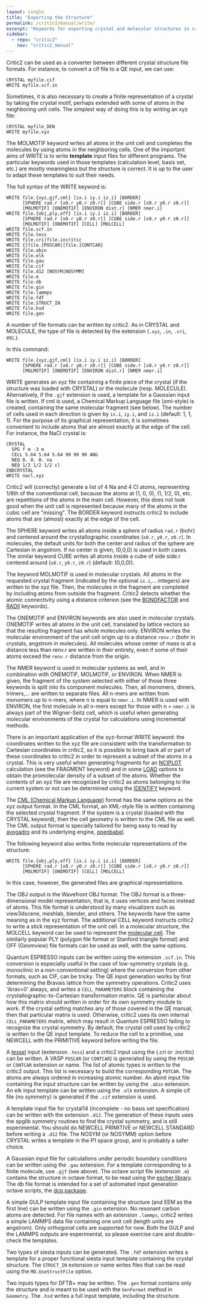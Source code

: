 ```yaml
---
layout: single
title: "Exporting the Structure"
permalink: /critic2/manual/write/
excerpt: "Keywords for exporting crystal and molecular structures in critic2."
sidebar:
  - repo: "critic2"
    nav: "critic2_manual"
---
```


Critic2 can be used as a converter between different crystal structure
file formats. For instance, to convert a cif file to a QE input, we
can use:
~~~
CRYSTAL myfile.cif
WRITE myfile.scf.in
~~~
Sometimes, it is also necessary to create a finite representation of a
crystal by taking the crystal motif, perhaps extended with some of
atoms in the neighboring unit cells. The simplest way of doing this is
by writing an xyz file:
~~~
CRYSTAL myfile_DEN
WRITE myfile.xyz
~~~
The MOLMOTIF keyword writes all atoms in the unit cell and completes
the molecules by using atoms in the neighboring cells. One of the
important aims of WRITE is to write **template** input files for
different programs. The particular keywords used in those templates
(calculation level, basis set, etc.) are mostly meaningless but the
structure is correct. It is up to the user to adapt these templates
to suit their needs.

The full syntax of the WRITE keyword is:
~~~
WRITE file.{xyz,gjf,cml} [ix.i iy.i iz.i] [BORDER] 
      [SPHERE rad.r [x0.r y0.r z0.r]] [CUBE side.r [x0.r y0.r z0.r]] 
	  [MOLMOTIF] [ONEMOTIF] [ENVIRON dist.r] [NMER nmer.i]
WRITE file.{obj,ply,off} [ix.i iy.i iz.i] [BORDER] 
      [SPHERE rad.r [x0.r y0.r z0.r]] [CUBE side.r [x0.r y0.r z0.r]] 
      [MOLMOTIF] [ONEMOTIF] [CELL] [MOLCELL] 
WRITE file.scf.in
WRITE file.tess
WRITE file.cri|file.incritic
WRITE {[file.]POSCAR|[file.]CONTCAR}
WRITE file.abin
WRITE file.elk
WRITE file.gau
WRITE file.cif
WRITE file.d12 [NOSYM|NOSYMM]
WRITE file.m
WRITE file.db
WRITE file.gin
WRITE file.lammps
WRITE file.fdf
WRITE file.STRUCT_IN
WRITE file.hsd
WRITE file.gen
~~~
A number of file formats can be written by critic2. As in CRYSTAL and
MOLECULE, the type of file is detected by the extension (`.xyz`,
`.in`, `.cri`, etc.).

In this command:
~~~
WRITE file.{xyz,gjf,cml} [ix.i iy.i iz.i] [BORDER] 
      [SPHERE rad.r [x0.r y0.r z0.r]] [CUBE side.r [x0.r y0.r z0.r]] 
	  [MOLMOTIF] [ONEMOTIF] [ENVIRON dist.r] [NMER nmer.i]
~~~
WRITE generates an xyz file containing a finite
piece of the crystal (if the structure was loaded with CRYSTAL) or the
molecule (resp. MOLECULE). Alternatively, if the `.gjf`
extension is used, a template for a Gaussian input file is
written. If cml is used, a Chemical Markup Language file (xml-style)
is created, containing the same molecular fragment (see below). The number of
cells used in each direction is given by `ix.i`, 
`iy.i`, and `iz.i` (default: 1, 1, 1). For the purpose of its graphical
representation, it is sometimes convenient to include atoms that are
almost exactly at the edge of the cell. For instance, the NaCl crystal
is:
~~~
CRYSTAL
  SPG f m -3 m
  CELL 5.64 5.64 5.64 90 90 90 ANG
  NEQ 0. 0. 0. na
  NEQ 1/2 1/2 1/2 cl
ENDCRYSTAL
WRITE nacl.xyz
~~~
Critic2 will (correctly) generate a list of 4 Na and 4 Cl atoms,
representing 1/8th of the conventional cell, because the atoms at (1,
0, 0), (1, 1/2, 0), etc. are repetitions of the atoms in the main
cell. However, this does not look good when the unit cell is
represented because many of the atoms in the cubic cell
are "missing". The BORDER keyword instructs critic2 to include atoms
that are (almost) exactly at the edge of the cell.

The SPHERE keyword writes all atoms inside a sphere of radius `rad.r`
(bohr) and centered around the crystallographic coordinates (`x0.r`,
`y0.r`, `z0.r`). In molecules, the default units for both the center
and radius of the sphere are Cartesian in angstrom. If no center is
given, (0,0,0) is used in both cases. The similar keyword CUBE writes
all atoms inside a cube of side side.r centered around (`x0.r`,
`y0.r`, `z0.r`) (default: (0,0,0)).

The keyword MOLMOTIF is used in molecular crystals. All atoms in the
requested crystal fragment (indicated by the optional
`ix.i`,... integers) are written to the xyz file. Then, the molecules
in the fragment are completed by including atoms from outside the
fragment. Critic2 detects whether the atomic connectivity using a
distance criterion (see the
[BONDFACTOR](/critic2/manual/misc/#c2-bondfactor) and
[RADII](/critic2/manual/misc/#c2-radii) keywords).

The ONEMOTIF and ENVIRON keywords are also used in molecular
crystals. ONEMOTIF writes all atoms in the unit cell, translated by
lattice vectors so that the resulting fragment has whole molecules
only. ENVIRON writes the molecular environment of the unit cell origin
up to a distance `renv.r` (bohr in crystals, angstrom in
molecules). All molecules whose center of mass is at a distance less
than renv.r are written in their entirety, even if some of their atoms
exceed the `renv.r` distance from the origin.

The NMER keyword is used in molecular systems as well, and in
combination with ONEMOTIF, MOLMOTIF, or ENVIRON. When NMER is given,
the fragment of the system selected with either of those three
keywords is split into its component molecules. Then, all monomers,
dimers, trimers,... are written to separate files. All n-mers are
written from monomers up to n-mers, where n is equal to `nmer.i`. In
NMER is used with ENVIRON, the first molecule in all n-mers except for
those with n = `nmer.i` is always part of the Wigner-Seitz cell, which
is useful when generating molecular environments of the crystal for
calculations using incremental methods.

There is an important application of the xyz-format WRITE keyword: the
coordinates written to the xyz file are consistent with the
transformation to Cartesian coordinates in critic2, so it is possible
to bring back all or part of these coordinates to critic2 in order to
represent a subset of the atoms in a crystal. This is very useful
when generating fragments for an [NCIPLOT](/critic2/manual/nciplot/)
calculation (see the FRAGMENT keyword) and in some 
[LOAD](/critic2/manual/fields/#c2-load) options to obtain the
promolecular density of a subset of the atoms. Whether the contents of
an xyz file are recognized by critic2 as atoms belonging to the
current system or not can be determined using the 
[IDENTIFY](/critic2/manual/structure/#c2-othertool) keyword.

The 
[CML (Chemical Markup Language)](https://en.wikipedia.org/wiki/Chemical_Markup_Language)
format has the same options as the xyz output format. In the CML
format, an XML-style file is written containing the selected crystal
fragment. If the system is a crystal (loaded with the CRYSTAL
keyword), then the cell geometry is written to the CML file as
well. The CML output format is specially tailored for being easy to
read by [avogadro](https://avogadro.cc/) and its underlying engine,
[openbabel](http://openbabel.org/wiki/Main_Page).

The following keyword also writes finite molecular representations of
the structure:
~~~
WRITE file.{obj,ply,off} [ix.i iy.i iz.i] [BORDER] 
      [SPHERE rad.r [x0.r y0.r z0.r]] [CUBE side.r [x0.r y0.r z0.r]] 
      [MOLMOTIF] [ONEMOTIF] [CELL] [MOLCELL] 
~~~
In this case, however, the generated files are graphical
representations.

The OBJ output is the Wavefront OBJ format. The OBJ format is a
three-dimensional model representation, that is, it uses vertices and
faces instead of atoms. This file format is understood by many
visualizers such as view3dscene, meshlab, blender, and others. The
keywords have the same meaning as in the xyz format. The additional
CELL keyword instructs critic2 to write a stick representation of the
unit cell. In a molecular structure, the MOLCELL keyword can be used
to represent the 
[molecular cell](/critic2/manual/molecule/#c2-molcell). The
similarly popular PLY (polygon file format or Stanford triangle
format) and OFF (Geomview) file formats can be used as well, with the
same options.

Quantum ESPRESSO inputs can be written using the extension
`.scf.in`. This conversion is especially useful in the case of
low-symmetry crystals (e.g. monoclinic in a non-conventional setting)
where the conversion from other formats, such as CIF, can be
tricky. The QE input generation works by first determining the Bravais
lattice from the symmetry operations. Critic2 uses 'ibrav=0' always,
and writes a `CELL_PARAMETERS` block containing the
crystallographic-to-Cartesian transformation matrix. QE is particular
about how this matrix should written in order for its own symmetry
module to work. If the crystal setting matches any of those covered in
the QE manual, then that particular matrix is used. Otherwise, critic2
uses its own internal `CELL_PARAMETERS` matrix, which may result in
Quantum ESPRESSO failing to recognize the crystal symmetry. By
default, the crystal cell used by critic2 is written to the QE input
template. To reduce the cell to a primitive, use NEWCELL with the
PRIMITIVE keyword before writing the file.

A [tessel](http://azufre.quimica.uniovi.es/software.html#tessel) input
(extension `.tess`) and a critic2 input using the (.cri or .incritic)
can be written. A VASP `POSCAR` (or `CONTCAR`) is generated by using
the `POSCAR` or `CONTCAR` extension or name. The list of atomic types
is written to the critic2 output. This list is necessary to build the
corresponding `POTCAR`. The atoms are always ordered in increasing
atomic number. An abinit input file containing the input structure can
be written by using the `.abin` extension. An elk input template can
be written using the `.elk` extension. A simple cif file (no symmetry)
is generated if the `.cif` extension is used.

A template input file for crystal14 (incomplete - no basis set
specification) can be written with the extension `.d12`. The
generation of these inputs uses the spglib symmetry routines to find
the crystal symmetry, and is still experimental. You should do NEWCELL
PRIMITIVE or NEWCELL STANDARD before writing a `.d12` file. The NOSYM
(or NOSYMM) option before CRYSTAL writes a template in the P1 space
group, and is probably a safer choice. 

A Gaussian input file for calculations under periodic boundary
conditions can be written using the `.gau` extension. For a template
corresponding to a finite molecule, use `.gjf` (see above).  The
octave script file (extension `.m`) contains the structure in octave
format, to be read using the
[escher library](https://github.com/aoterodelaroza/escher).
The db file format is intended for a set of automated input generation
octave scripts, the [dcp package](https://github.com/aoterodelaroza/dcp).

A simple GULP template input file containing the structure (and EEM as
the first line) can be written using the `.gin` extension. No resonant
carbon atoms are detected.  For file names with an extension
`.lammps`, critic2 writes a simple LAMMPS data file containing one
unit cell (length units are angstrom). Only orthogonal cells are
supported for now. Both the GULP and the LAMMPS outputs are
experimental, so please exercise care and double-check the templates.

Two types of siesta inputs can be generated. The `.fdf` extension
writes a template for a proper functional siesta input template
containing the crystal structure. The `STRUCT_IN` extension or name
writes files that can be read using the `MD.UseStructFile` option.

Two inputs types for DFTB+ may be written. The `.gen` format contains
only the structure and is meant to be used with the `GenFormat` method
in `Geometry`. The `.hsd` writes a full input template, including the
structure.

